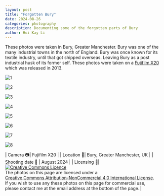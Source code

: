 ```yaml
---
layout: post
title: "Forgotten Bury"
date: 2024-08-26
categories: photography
description: Documenting some of the forgotten parts of Bury
author: Hoi Kay Li
---
```

These photos were taken in Bury, Greater Manchester. Bury was one of the many industrial towns in the north of England. Bury was once known for its textile industry, until that got shipped overseas. Leaving Bury as a post industrial husk of its former self. These photos were taken on a [Fujifilm X20](https://www.dpreview.com/reviews/fujifilm-x20) which was released in 2013.

![1]({{site.github.url}}/assets/photos/ForgottenBury-Aug2024/webDSCF8594.jpg) <br>

![2]({{site.github.url}}/assets/photos/ForgottenBury-Aug2024/webDSCF8595.jpg) <br>

![3]({{site.github.url}}/assets/photos/ForgottenBury-Aug2024/webDSCF8599.jpg) <br>

![4]({{site.github.url}}/assets/photos/ForgottenBury-Aug2024/webDSCF8600.jpg) <br>

![5]({{site.github.url}}/assets/photos/ForgottenBury-Aug2024/webDSCF8601.jpg) <br>

![6]({{site.github.url}}/assets/photos/ForgottenBury-Aug2024/webDSCF8607.jpg) <br>

![7]({{site.github.url}}/assets/photos/ForgottenBury-Aug2024/webDSCF8609.jpg) <br>

![8]({{site.github.url}}/assets/photos/ForgottenBury-Aug2024/webDSCF8611.jpg) <br>


| Camera 📷| Fujifilm X20 |
| Location 📌| Bury, Greater Manchester, UK |
| Shooting date 📅 | August 2024 |
| Licensing 📝| <a rel="license" href="http://creativecommons.org/licenses/by-nc/4.0/"><img alt="Creative Commons Licence" style="border-width:0" src="https://i.creativecommons.org/l/by-nc/4.0/88x31.png" /></a><br />The photos on this page are licensed under a<br> <a rel="license" href="http://creativecommons.org/licenses/by-nc/4.0/">Creative Commons Attribution-NonCommercial 4.0 International License</a>. <br> If you wish to use any these photos on this page for commercial use, <br>please contact me at the email address at the bottom of the page.|